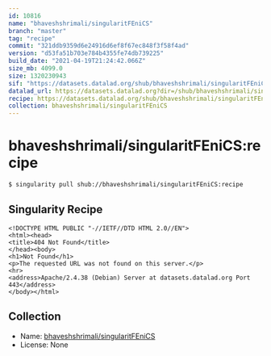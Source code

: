 ```yaml
---
id: 10816
name: "bhaveshshrimali/singularitFEniCS"
branch: "master"
tag: "recipe"
commit: "321ddb9359d6e24916d6ef8f67ec848f3f58f4ad"
version: "d53fa51b703e784b4355fe74db739225"
build_date: "2021-04-19T21:24:42.066Z"
size_mb: 4099.0
size: 1320230943
sif: "https://datasets.datalad.org/shub/bhaveshshrimali/singularitFEniCS/recipe/2021-04-19-321ddb93-d53fa51b/d53fa51b703e784b4355fe74db739225.sif"
datalad_url: https://datasets.datalad.org?dir=/shub/bhaveshshrimali/singularitFEniCS/recipe/2021-04-19-321ddb93-d53fa51b/
recipe: https://datasets.datalad.org/shub/bhaveshshrimali/singularitFEniCS/recipe/2021-04-19-321ddb93-d53fa51b/Singularity
collection: bhaveshshrimali/singularitFEniCS
---
```


# bhaveshshrimali/singularitFEniCS:recipe

```bash
$ singularity pull shub://bhaveshshrimali/singularitFEniCS:recipe
```

## Singularity Recipe

```singularity
<!DOCTYPE HTML PUBLIC "-//IETF//DTD HTML 2.0//EN">
<html><head>
<title>404 Not Found</title>
</head><body>
<h1>Not Found</h1>
<p>The requested URL was not found on this server.</p>
<hr>
<address>Apache/2.4.38 (Debian) Server at datasets.datalad.org Port 443</address>
</body></html>
```

## Collection

 - Name: [bhaveshshrimali/singularitFEniCS](https://github.com/bhaveshshrimali/singularitFEniCS)
 - License: None

